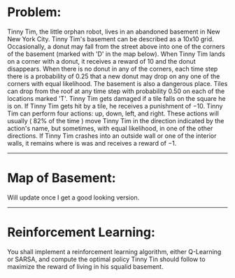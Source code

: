 # Problem:

Tinny Tim, the little orphan robot, lives in an abandoned basement in New New York City.  Tinny Tim's basement can be described as a 10x10 grid.
Occasionally, a donut may fall from the street above into one of the corners of the basement (marked with 'D' in the map below). When Tinny Tim lands on a corner with a donut, it receives a reward of 10 and the donut disappears. When there is no donut in any of the corners, each time step there is a probability of 0.25 that a new donut may drop on any one of the corners with equal likelihood. 
The basement is also a dangerous place. Tiles can drop from the roof at any time step with probability 0.50 on each of the locations marked 'T'.  Tinny Tim gets damaged if a tile falls on the square he is on. If Tinny Tim gets hit by a tile, he receives a punishment of −10. 
Tinny Tim can perform four actions: up, down, left, and right. These actions will usually ( 82% of the time ) move Tinny Tim in the direction indicated by the action's name, but sometimes, with equal likelihood, in one of the other directions.   If Tinny Tim crashes into an outside wall or one of the interior walls, it remains where is was and receives a reward of −1.

-----------------------------------------------------------------------------------

# Map of Basement:

Will update once I get a good looking version.

-----------------------------------------------------------------------------------

# Reinforcement Learning:

You shall implement a reinforcement learning algorithm, either Q-Learning or SARSA, and compute the optimal policy Tinny Tin should follow to maximize the reward of living in his squalid basement.
